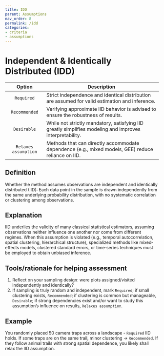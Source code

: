 ```yaml
---
title: IDD
parent: Assumptions
nav_order: 8
permalink: /idd
categories:
- criteria
- assumptions
---
```


# Independent & Identically Distributed (IDD)

|  **Option**        | **Description**            |
|:------------------:|----------------------------|
| `Required` | Strict independence and identical distribution are assumed for valid estimation and inference. |
| `Recommended` | Verifying approximate IID behavior is advised to ensure the robustness of results. |
| `Desirable` | While not strictly mandatory, satisfying IID greatly simplifies modeling and improves interpretability. |
| `Relaxes assumption` | Methods that can directly accommodate dependence (e.g., mixed models, GEE) reduce reliance on IID. |

## Definition
Whether the method assumes observations are independent and identically distributed (IID): Each data point in the sample is drawn independently from the same underlying probability distribution, with no systematic correlation or clustering among observations. 

## Explanation
IID underlies the validity of many classical statistical estimators, assuming observations neither influence one another nor come from different regimes. When this assumption is violated (e.g., temporal autocorrelation, spatial clustering, hierarchical structure), specialized methods like mixed‐effects models, clustered standard errors, or time‐series techniques must be employed to obtain unbiased inference.

## Tools/rationale for helping assessment
1. Reflect on your sampling design: were plots assigned/visited independently and identically? 
2. If sampling is truly random and independent, mark `Required`; if small clustering exists, `Recommended`; if clustering is common but manageable, `Desirable`; if strong dependencies exist and/or want to study this assumption’s influence on results, `Relaxes assumption`. 

## Example
You randomly placed 50 camera traps across a landscape - `Required` IID holds. If some traps are on the same trail, minor clustering → `Recommended`. If they follow animal trails with strong spatial dependence, you likely shall relax the IID assumption. 
